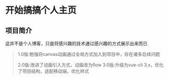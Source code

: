 # 开始搞搞个人主页

## 项目简介

这并不是个人博客，只是将感兴趣的技术通过感兴趣的方式展示出来而已

> 1.0版:勉强将canvas动画通过全局方式加入到项目中，存在诸多后续问题
> 
> 2.0版:改进了动画引入方式，动画改为flow
> 3.0版:升级为vue-cli 3.x，优化了项目结构，适配移动端，优化样式
